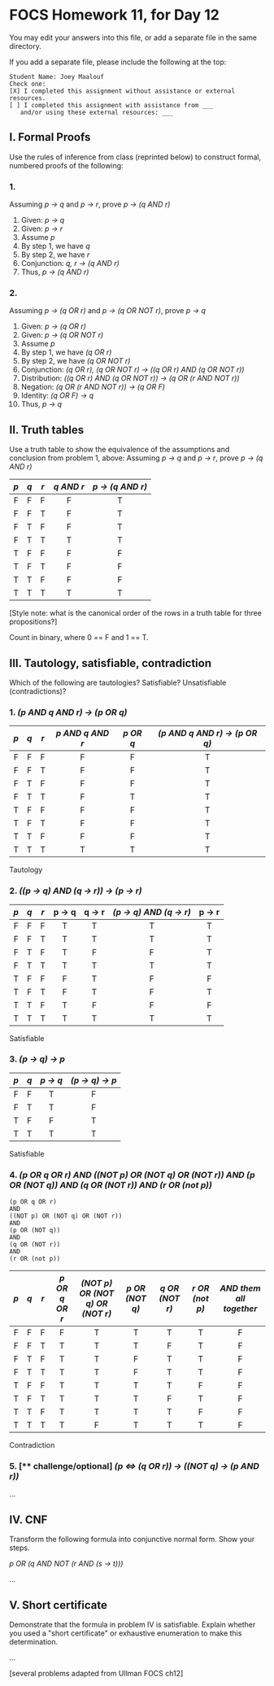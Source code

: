 # FOCS Homework 11, for Day 12

You may edit your answers into this file, or add a separate file in the same directory.

If you add a separate file, please include the following at the top:

```
Student Name: Joey Maalouf
Check one:
[X] I completed this assignment without assistance or external resources.
[ ] I completed this assignment with assistance from ___
   and/or using these external resources: ___
```

## I. Formal Proofs

Use the rules of inference from class (reprinted below) to construct formal, numbered proofs of the following:

### 1. 

Assuming _p -> q_ and _p -> r_, prove _p -> (q AND r)_

1. Given: _p -> q_
2. Given: _p -> r_
3. Assume _p_
4. By step 1, we have _q_
5. By step 2, we have _r_
6. Conjunction: _q, r -> (q AND r)_
7. Thus, _p -> (q AND r)_

### 2.

Assuming _p -> (q OR r)_ and _p -> (q OR NOT r)_, prove _p -> q_

1. Given: _p -> (q OR r)_
2. Given: _p -> (q OR NOT r)_
3. Assume _p_
4. By step 1, we have _(q OR r)_
5. By step 2, we have _(q OR NOT r)_
6. Conjunction: _(q OR r), (q OR NOT r) -> ((q OR r) AND (q OR NOT r))_
7. Distribution: _((q OR r) AND (q OR NOT r)) -> (q OR (r AND NOT r))_
8. Negation: _(q OR (r AND NOT r)) -> (q OR F)_
9. Identity: _(q OR F) -> q_
10. Thus, _p -> q_


## II. Truth tables

Use a truth table to show the equivalence of the assumptions and conclusion from problem 1, above: Assuming _p -> q_ and _p -> r_, prove _p -> (q AND r)_

 _p_ | _q_ | _r_ | _q AND r_ | _p -> (q AND r)_
:---:|:---:|:---:|:---------:|:----------------:
  F  |  F  |  F  |     F     |         T
  F  |  F  |  T  |     F     |         T
  F  |  T  |  F  |     F     |         T
  F  |  T  |  T  |     T     |         T
  T  |  F  |  F  |     F     |         F
  T  |  F  |  T  |     F     |         F
  T  |  T  |  F  |     F     |         F
  T  |  T  |  T  |     T     |         T

[Style note: what is the canonical order of the rows in a truth table for three propositions?]

Count in binary, where 0 == F and 1 == T.


## III. Tautology, satisfiable, contradiction

Which of the following are tautologies? Satisfiable? Unsatisfiable (contradictions)?

### 1. _(p AND q AND r) -> (p OR q)_

 _p_ | _q_ | _r_ | _p AND q AND r_  | _p OR q_ | _(p AND q AND r) -> (p OR q)_
:---:|:---:|:---:|:----------------:|:--------:|:-----------------------------:
  F  |  F  |  F  |        F         |     F    |               T
  F  |  F  |  T  |        F         |     F    |               T
  F  |  T  |  F  |        F         |     F    |               T
  F  |  T  |  T  |        F         |     T    |               T
  T  |  F  |  F  |        F         |     F    |               T
  T  |  F  |  T  |        F         |     F    |               T
  T  |  T  |  F  |        F         |     F    |               T
  T  |  T  |  T  |        T         |     T    |               T

Tautology


### 2. _((p -> q) AND (q -> r)) -> (p -> r)_

 _p_ | _q_ | _r_ | p -> q | q -> r | _(p -> q) AND (q -> r)_ | p -> r
:---:|:---:|:---:|:------:|:------:|:-----------------------:|:------:
  F  |  F  |  F  |    T   |    T   |            T            |    T
  F  |  F  |  T  |    T   |    T   |            T            |    T
  F  |  T  |  F  |    T   |    F   |            F            |    T
  F  |  T  |  T  |    T   |    T   |            T            |    T
  T  |  F  |  F  |    F   |    T   |            F            |    F
  T  |  F  |  T  |    F   |    T   |            F            |    T
  T  |  T  |  F  |    T   |    F   |            F            |    F
  T  |  T  |  T  |    T   |    T   |            T            |    T

Satisfiable


### 3. _(p -> q) -> p_

 _p_ | _q_ | _p -> q_ | _(p -> q) -> p_
:---:|:---:|:--------:|:---------------:
  F  |  F  |     T    |        F
  F  |  T  |     T    |        F
  T  |  F  |     F    |        T
  T  |  T  |     T    |        T

Satisfiable


### 4. _(p OR q OR r) AND ((NOT p) OR (NOT q) OR (NOT r)) AND (p OR (NOT q)) AND (q OR (NOT r)) AND (r OR (not p))_

```
(p OR q OR r)
AND
((NOT p) OR (NOT q) OR (NOT r))
AND
(p OR (NOT q))
AND
(q OR (NOT r))
AND
(r OR (not p))
```

 _p_ | _q_ | _r_ | _p OR q OR r_ | _(NOT p) OR (NOT q) OR (NOT r)_ | _p OR (NOT q)_ | _q OR (NOT r)_ | _r OR (not p)_ | _AND them all together_
:---:|:---:|:---:|:-------------:|:-------------------------------:|:--------------:|:--------------:|:--------------:|:-----------------------:
  F  |  F  |  F  |       F       |                T                |        T       |        T       |        T       |            F
  F  |  F  |  T  |       T       |                T                |        T       |        F       |        T       |            F
  F  |  T  |  F  |       T       |                T                |        F       |        T       |        T       |            F
  F  |  T  |  T  |       T       |                T                |        F       |        T       |        T       |            F
  T  |  F  |  F  |       T       |                T                |        T       |        T       |        F       |            F
  T  |  F  |  T  |       T       |                T                |        T       |        F       |        T       |            F
  T  |  T  |  F  |       T       |                T                |        T       |        T       |        F       |            F
  T  |  T  |  T  |       T       |                F                |        T       |        T       |        T       |            F

Contradiction


### 5. [** challenge/optional] _(p <=> (q OR r)) -> ((NOT q) -> (p AND r))_

...


## IV. CNF

Transform the following formula into conjunctive normal form. Show your steps.

_p OR (q AND NOT (r AND (s -> t)))_

...


## V. Short certificate

Demonstrate that the formula in problem IV is satisfiable. Explain whether you used a "short certificate" or exhaustive enumeration to make this determination.

...


[several problems adapted from Ullman FOCS ch12]
